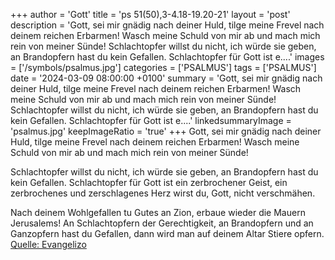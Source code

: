 +++
author = 'Gott'
title = 'ps 51(50),3-4.18-19.20-21'
layout = 'post'
description = 'Gott, sei mir gnädig nach deiner Huld,  tilge meine Frevel nach deinem reichen Erbarmen! Wasch meine Schuld von mir ab  und mach mich rein von meiner Sünde!  Schlachtopfer willst du nicht, ich würde sie geben,  an Brandopfern hast du kein Gefallen. Schlachtopfer für Gott ist e....'
images = ['/symbols/psalmus.jpg']
categories = ['PSALMUS']
tags = ['PSALMUS']
date = '2024-03-09 08:00:00 +0100'
summary = 'Gott, sei mir gnädig nach deiner Huld,  tilge meine Frevel nach deinem reichen Erbarmen! Wasch meine Schuld von mir ab  und mach mich rein von meiner Sünde!  Schlachtopfer willst du nicht, ich würde sie geben,  an Brandopfern hast du kein Gefallen. Schlachtopfer für Gott ist e....'
linkedsummaryImage = 'psalmus.jpg'
keepImageRatio = 'true'
+++
Gott, sei mir gnädig nach deiner Huld, 
tilge meine Frevel nach deinem reichen Erbarmen!
Wasch meine Schuld von mir ab 
und mach mich rein von meiner Sünde!

Schlachtopfer willst du nicht, ich würde sie geben, 
an Brandopfern hast du kein Gefallen.
Schlachtopfer für Gott ist ein zerbrochener Geist, 
ein zerbrochenes und zerschlagenes Herz 
wirst du, Gott, nicht verschmähen.<!--more-->

Nach deinem Wohlgefallen tu Gutes an Zion, 
erbaue wieder die Mauern Jerusalems!
An Schlachtopfern der Gerechtigkeit, 
an Brandopfern und an Ganzopfern hast du Gefallen, 
dann wird man auf deinem Altar Stiere opfern.<br> [Quelle: Evangelizo](https://evangeliumtagfuertag.org/DE/gospel)